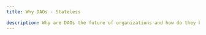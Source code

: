 ```yaml
---
title: Why DAOs - Stateless

description: Why are DAOs the future of organizations and how do they benefit their users?
---
```

